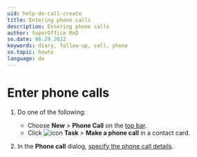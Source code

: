 ```yaml
---
uid: help-de-call-create
title: Entering phone calls
description: Entering phone calls
author: SuperOffice RnD
so.date: 06.29.2022
keywords: diary, follow-up, call, phone
so.topic: howto
language: de
---
```


# Enter phone calls

1. Do one of the following:

    * Choose **New** > **Phone Call** on the [top bar][2].
    * Click ![icon][img1] **Task** > **Make a phone call** in a contact card.

1. In the **Phone call** dialog, [specify the phone call details][1].

<!-- Referenced links -->
[1]: ../screen/dialog-for-followups.md
[2]: ../../../learn/getting-started/main-screen/buttons-in-menu-bar.md

<!-- Referenced images -->
[img1]: ../../../../media/icons/btn-menu.png

